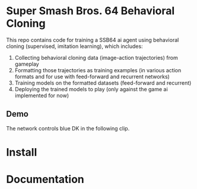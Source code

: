
# Super Smash Bros. 64 Behavioral Cloning
This repo contains code for training a SSB64 ai agent using behavioral cloning (supervised, imitation learning), which includes:
1. Collecting behavioral cloning data (image-action trajectories) from gameplay
2. Formatting those trajectories as training examples (in various action formats and for use with feed-forward and recurrent networks)
3. Training models on the formatted datasets (feed-forward and recurrent)
4. Deploying the trained models to play (only against the game ai implemented for now)

## Demo
The network controls blue DK in the following clip.

# Install

# Documentation
